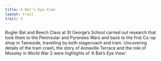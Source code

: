```yaml
---
title: A Bat's Eye View
layout: trail
trail: 3
---
```


Bugler Bat and Beech Class at St George’s School carried out research that took them to the Peninsular and Pyrenees Wars and back to the first Co-op shop in Tameside, travelling by both stagecoach and tram. Uncovering details of the tram crash, the story of Annaville Terrace and the role of Mossley in World War 2 were highlights of ‘A Bat’s Eye View’.
